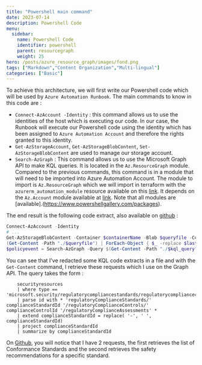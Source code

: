 ```yaml
---
title: "Powershell main command"
date: 2023-07-14
description: Powershell Code
menu:
  sidebar:
    name: Powershell Code
    identifier: powershell
    parent: resourcegraph
    weight: 25
hero: /posts/azure_resource_graph/images/fond.png
tags: ["Markdown","Content Organization","Multi-lingual"]
categories: ["Basic"]
---
```


To achieve this architecture, we will first write our Powershell code which will be used by `Azure Automation Runbook`. The main commands to know in this code are :
- `Connect-AzAccount -Identity` : this command allows us to use the identities of the host which is executing our code. In our case, the Runbook will execute our Powershell code using the identity which has been assigned to `Azure Automation Account` and therefore the rights granted to this identity.
- `Get-AzStorageAccount`, `Get-AzStorageBlobContent`, `Set-AzStorageBlobContent` are used to manage our storage account.
- `Search-AzGraph` : This command allows us to use the Microsoft Graph API to make KQL queries. It is located in the `Az.ResourceGraph` module. Compared to the previous commands, this command is in a module that will need to be imported into Azure Automation Account. The module to import is `Az.ResourceGraph` which we will import in terraform with the `azurerm_automation_module` resource available on this [link](https://www.powershellgallery.com/api/v2/package/Az.ResourceGraph/0.13.0). It depends on the `Az.Account` module available at [link](https://www.powershellgallery.com/api/v2/package/Az.Accounts/2.12.4). Note that all modules are [available].(https://www.powershellgallery.com/packages).

The end result is the following code extract, also available on [github](https://github.com/aubinaso/DefenderForCloudAutomate/blob/main/get_compliance.ps1) :

```PowerShell
Connect-AzAccount -Identity
# ...
Get-AzStorageBlobContent -Container $containerName -Blob $queryfile -Context $Context -Destination "./$queryfile" -Force
(Get-Content -Path "./$queryfile") | ForEach-Object { $_ -replace $lastStandard, $newStandard } | Set-Content -Path "./$kql_query"
$policyevent = Search-AzGraph -Query $(Get-Content -Path "./$kql_query" -raw)
```

You can see that I've redacted some KQL code extracts in a file and with the `Get-Content` command, I retrieve these requests which I use on the Graph API.
The query takes the form :

```
    securityresources
    | where type == 'microsoft.security/regulatorycompliancestandards/regulatorycompliancecontrols/regulatorycomplianceassessments'
    | parse id with * 'regulatoryComplianceStandards/' complianceStandardId '/regulatoryComplianceControls/' complianceControlId '/regulatoryComplianceAssessments' *
    | extend complianceStandardId = replace( '-', ' ', complianceStandardId)
    | project complianceStandardId
    | summarize by complianceStandardId
```

On [Github](https://github.com/aubinaso/DefenderForCloudAutomate/tree/main), you will notice that I have 2 requests, the first retrieves the list of Conformance Standards and the second retrieves the safety recommendations for a specific standard.